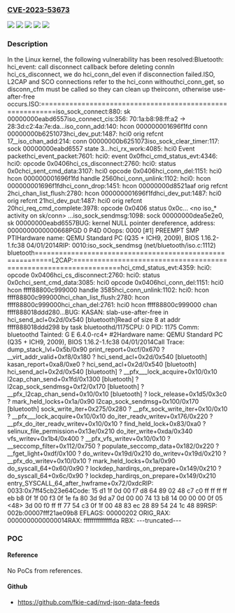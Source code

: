 ### [CVE-2023-53673](https://cve.mitre.org/cgi-bin/cvename.cgi?name=CVE-2023-53673)
![](https://img.shields.io/static/v1?label=Product&message=Linux&color=blue)
![](https://img.shields.io/static/v1?label=Version&message=&color=brightgreen)
![](https://img.shields.io/static/v1?label=Version&message=5.7%20&color=brightgreen)
![](https://img.shields.io/static/v1?label=Version&message=b8d290525e3972b5e876b2649a42bf4081d753fe%20&color=brightgreen)
![](https://img.shields.io/static/v1?label=Vulnerability&message=n%2Fa&color=blue)

### Description

In the Linux kernel, the following vulnerability has been resolved:Bluetooth: hci_event: call disconnect callback before deleting connIn hci_cs_disconnect, we do hci_conn_del even if disconnection failed.ISO, L2CAP and SCO connections refer to the hci_conn withouthci_conn_get, so disconn_cfm must be called so they can clean up theirconn, otherwise use-after-free occurs.ISO:==========================================================iso_sock_connect:880: sk 00000000eabd6557iso_connect_cis:356: 70:1a:b8:98:ff:a2 -> 28:3d:c2:4a:7e:da...iso_conn_add:140: hcon 000000001696f1fd conn 00000000b6251073hci_dev_put:1487: hci0 orig refcnt 17__iso_chan_add:214: conn 00000000b6251073iso_sock_clear_timer:117: sock 00000000eabd6557 state 3...hci_rx_work:4085: hci0 Event packethci_event_packet:7601: hci0: event 0x0fhci_cmd_status_evt:4346: hci0: opcode 0x0406hci_cs_disconnect:2760: hci0: status 0x0chci_sent_cmd_data:3107: hci0 opcode 0x0406hci_conn_del:1151: hci0 hcon 000000001696f1fd handle 2560hci_conn_unlink:1102: hci0: hcon 000000001696f1fdhci_conn_drop:1451: hcon 00000000d8521aaf orig refcnt 2hci_chan_list_flush:2780: hcon 000000001696f1fdhci_dev_put:1487: hci0 orig refcnt 21hci_dev_put:1487: hci0 orig refcnt 20hci_req_cmd_complete:3978: opcode 0x0406 status 0x0c... <no iso_* activity on sk/conn> ...iso_sock_sendmsg:1098: sock 00000000dea5e2e0, sk 00000000eabd6557BUG: kernel NULL pointer dereference, address: 0000000000000668PGD 0 P4D 0Oops: 0000 [#1] PREEMPT SMP PTIHardware name: QEMU Standard PC (Q35 + ICH9, 2009), BIOS 1.16.2-1.fc38 04/01/2014RIP: 0010:iso_sock_sendmsg (net/bluetooth/iso.c:1112) bluetooth==========================================================L2CAP:==================================================================hci_cmd_status_evt:4359: hci0: opcode 0x0406hci_cs_disconnect:2760: hci0: status 0x0chci_sent_cmd_data:3085: hci0 opcode 0x0406hci_conn_del:1151: hci0 hcon ffff88800c999000 handle 3585hci_conn_unlink:1102: hci0: hcon ffff88800c999000hci_chan_list_flush:2780: hcon ffff88800c999000hci_chan_del:2761: hci0 hcon ffff88800c999000 chan ffff888018ddd280...BUG: KASAN: slab-use-after-free in hci_send_acl+0x2d/0x540 [bluetooth]Read of size 8 at addr ffff888018ddd298 by task bluetoothd/1175CPU: 0 PID: 1175 Comm: bluetoothd Tainted: G            E      6.4.0-rc4+ #2Hardware name: QEMU Standard PC (Q35 + ICH9, 2009), BIOS 1.16.2-1.fc38 04/01/2014Call Trace: <TASK> dump_stack_lvl+0x5b/0x90 print_report+0xcf/0x670 ? __virt_addr_valid+0xf8/0x180 ? hci_send_acl+0x2d/0x540 [bluetooth] kasan_report+0xa8/0xe0 ? hci_send_acl+0x2d/0x540 [bluetooth] hci_send_acl+0x2d/0x540 [bluetooth] ? __pfx___lock_acquire+0x10/0x10 l2cap_chan_send+0x1fd/0x1300 [bluetooth] ? l2cap_sock_sendmsg+0xf2/0x170 [bluetooth] ? __pfx_l2cap_chan_send+0x10/0x10 [bluetooth] ? lock_release+0x1d5/0x3c0 ? mark_held_locks+0x1a/0x90 l2cap_sock_sendmsg+0x100/0x170 [bluetooth] sock_write_iter+0x275/0x280 ? __pfx_sock_write_iter+0x10/0x10 ? __pfx___lock_acquire+0x10/0x10 do_iter_readv_writev+0x176/0x220 ? __pfx_do_iter_readv_writev+0x10/0x10 ? find_held_lock+0x83/0xa0 ? selinux_file_permission+0x13e/0x210 do_iter_write+0xda/0x340 vfs_writev+0x1b4/0x400 ? __pfx_vfs_writev+0x10/0x10 ? __seccomp_filter+0x112/0x750 ? populate_seccomp_data+0x182/0x220 ? __fget_light+0xdf/0x100 ? do_writev+0x19d/0x210 do_writev+0x19d/0x210 ? __pfx_do_writev+0x10/0x10 ? mark_held_locks+0x1a/0x90 do_syscall_64+0x60/0x90 ? lockdep_hardirqs_on_prepare+0x149/0x210 ? do_syscall_64+0x6c/0x90 ? lockdep_hardirqs_on_prepare+0x149/0x210 entry_SYSCALL_64_after_hwframe+0x72/0xdcRIP: 0033:0x7ff45cb23e64Code: 15 d1 1f 0d 00 f7 d8 64 89 02 48 c7 c0 ff ff ff ff eb b8 0f 1f 00 f3 0f 1e fa 80 3d 9d a7 0d 00 00 74 13 b8 14 00 00 00 0f 05 <48> 3d 00 f0 ff ff 77 54 c3 0f 1f 00 48 83 ec 28 89 54 24 1c 48 89RSP: 002b:00007fff21ae09b8 EFLAGS: 00000202 ORIG_RAX: 0000000000000014RAX: ffffffffffffffda RBX: ---truncated---

### POC

#### Reference
No PoCs from references.

#### Github
- https://github.com/fkie-cad/nvd-json-data-feeds

